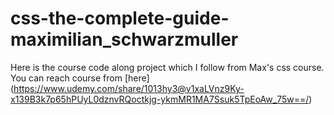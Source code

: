 # css-the-complete-guide-maximilian_schwarzmuller
Here is the course code along project which I follow from Max's css course.
You can reach course from [here] (https://www.udemy.com/share/1013hy3@v1xaLVnz9Ky-x139B3k7p65hPUyL0dznvRQoctkjg-ykmMR1MA7Ssuk5TpEoAw_75w==/)
